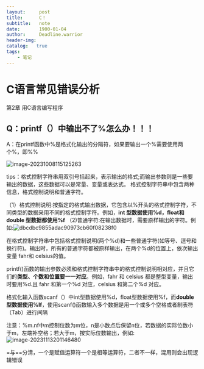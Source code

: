 ```yaml
---
layout:     post
title:      C！
subtitle:   note
date:       1900-01-04
author:     Deadline.warrior
header-img: 
catalog:   true
tags:
    - 笔记
---
```


# C语言常见错误分析

第2章 用C语言编写程序

## Q：printf（）中输出不了%怎么办！！！

A：在printf函数中%是格式化输出的分隔符，如果要输出一个%需要使用两个%，即%%

![image-20231008115125263](https://cdn.jsdelivr.net/gh/DeadlineWarrior/blogimage@main/img/202310081151326.png)

tips：格式控制字符串用双引号括起来，表示输出的格式;而输出参数则是一些要输出的数据，这些数据可以是常量、变量或表达式。
格式控制字符串中包含两种信息，格式控制说明和普通字符。

（1）格式控制说明:按指定的格式输出数据，它包含以%开头的格式控制字符，不同类型的数据采用不同的格式控制字符。例如，**int 型数据使用%d，float和 double 型数据都使用%f**
（2)普通字符:在输出数据时，需要原样输出的字符。例如:![dbcdbc9855adac90973cb60f08238f0](https://cdn.jsdelivr.net/gh/DeadlineWarrior/blogimage@main/img/202310081203490.jpg)

在格式控制字符串中包括格式控制说明(两个%d)和一些普通字符(如等号、逗号和换行符)。输出时，所有的普通字符都被原样输出，在两个%d的位置上，依次输出变量 fahr和 celsius的值。

printf()函数的输出参数必须和格式控制字符串中的格式控制说明相对应，并且它们的**类型、个数和位置要一一对应**。例如，fahr 和 celsius 都是整型变量，输出时要用%d.且 fahr 和第一个%d 对应，celsius 和第二个%d 对应。

格式化输入函数scanf（）中int型数据使用%d，float型数据使用%f，而**double型数据使用%lf**，使用scanf()函数输入多个数据是用一个或多个空格或者制表符（Tab）进行间隔

注意：%m.nf中m控制位数为m位，n是小数点后保留n位，若数据的实际位数小于m，左端补空格；若大于m，按实际位数输出，例如:![image-20231113201146480](https://cdn.jsdelivr.net/gh/DeadlineWarrior/blogimage@main/img/202311132011511.png)

=与==分清，一个是赋值运算符一个是相等运算符，二者不一样，混用则会出现逻辑错误
